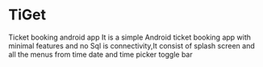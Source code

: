 # TiGet
Ticket booking android app
It is a simple Android ticket booking app with minimal features and no Sql is connectivity,It consist of splash screen and all the menus from time date and time picker toggle bar
